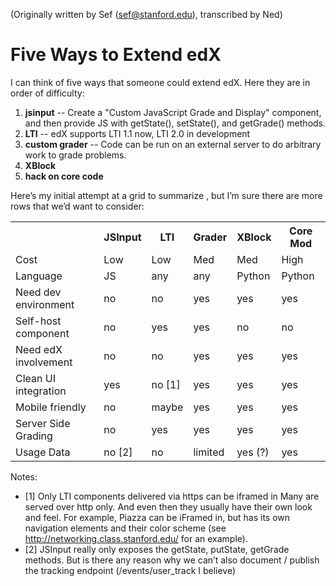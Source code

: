 (Originally written by Sef (<sef@stanford.edu>), transcribed by Ned)

# Five Ways to Extend edX

I can think of five ways that someone could extend edX.  Here they are in order of difficulty:
1. **jsinput** -- Create a "Custom JavaScript Grade and Display" component, and then provide JS with getState(), setState(), and getGrade() methods.
2. **LTI** -- edX supports LTI 1.1 now, LTI 2.0 in development
3. **custom grader** -- Code can be run on an external server to do arbitrary work to grade problems.
4. **XBlock**
5. **hack on core code**

Here’s my initial attempt at a grid to summarize , but I’m sure there are more rows that we’d want to consider:

<table>
<tr>
<th>&nbsp;</th>
<th>JSInput</th>
<th>LTI</th>
<th>Grader</th>
<th>XBlock</th>
<th>Core Mod</th>
</tr>
<tr>
<td>Cost</td>
<td>Low</td>
<td>Low</td>
<td>Med</td>
<td>Med</td>
<td>High</td>
</tr>
<tr>
<td>Language</td>
<td>JS</td>
<td>any</td>
<td>any</td>
<td>Python</td>
<td>Python</td>
</tr>
<tr>
<td>Need dev environment</td>
<td>no</td>
<td>no</td>
<td>yes</td>
<td>yes</td>
<td>yes</td>
</tr>
<tr>
<td>Self-host component</td>
<td>no</td>
<td>yes</td>
<td>yes</td>
<td>no</td>
<td>no</td>
</tr>
<tr>
<td>Need edX involvement</td>
<td>no</td>
<td>no</td>
<td>yes</td>
<td>yes</td>
<td>yes</td>
</tr>
<tr>
<td>Clean UI integration</td>
<td>yes</td>
<td>no [1]</td>
<td>yes</td>
<td>yes</td>
<td>yes</td>
</tr>
<tr>
<td>Mobile friendly</td>
<td>no</td>
<td>maybe</td>
<td>yes</td>
<td>yes</td>
<td>yes</td>
</tr>
<tr>
<td>Server Side Grading</td>
<td>no</td>
<td>yes</td>
<td>yes</td>
<td>yes</td>
<td>yes</td>
</tr>
<tr>
<td>Usage Data</td>
<td>no [2]</td>
<td>no</td>
<td>limited</td>
<td>yes (?)</td>
<td>yes</td>
</tr>
</table>


Notes:
* [1] Only LTI components delivered via https can be iframed in  Many are served over http only.  And even then they usually have their own look and feel.  For example, Piazza can be iFramed in, but has its own navigation elements and their color scheme (see <http://networking.class.stanford.edu/> for an example).
* [2] JSInput really only exposes the getState, putState, getGrade methods.  But is there any reason why we can’t also document / publish the tracking endpoint (/events/user_track I believe)

